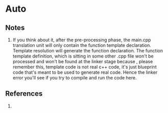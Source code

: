# Auto

## Notes
1. If you think about it, after the pre-processing phase, the main.cpp translation unit will only contain the function template declaration. Template resolution will generate the function declaration. The function template definition, which is sitting in some other .cpp file won't be processed and won't be found at the linker stage because , please remember this, template code is not real c++ code, it's just blueprint code that's meant to be used to generate real code. Hence the linker error you'll see if you try to compile and run the code here.


## References

1. 

